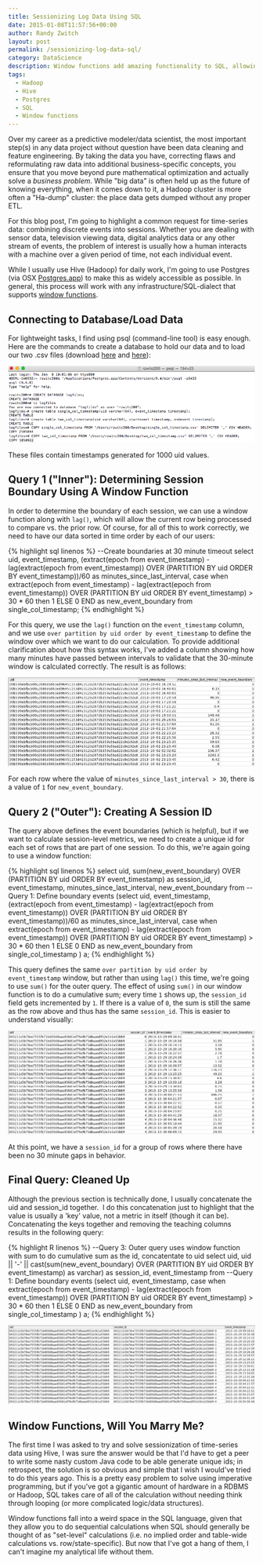 ```yaml
---
title: Sessionizing Log Data Using SQL
date: 2015-01-08T11:57:56+00:00
author: Randy Zwitch
layout: post
permalink: /sessionizing-log-data-sql/
category: DataScience
description: Window functions add amazing functionality to SQL, allowing for sequential processing of time-series data. Here's how to sessionize log data using Postgres.
tags:
  - Hadoop
  - Hive
  - Postgres
  - SQL
  - Window functions
---
```

Over my career as a predictive modeler/data scientist, the most important step(s) in any data project without question have been data cleaning and feature engineering. By taking the data you have, correcting flaws and reformulating raw data into additional business-specific concepts, you ensure that you move beyond pure mathematical optimization and actually solve a _business problem_. While "big data" is often held up as the future of knowing everything, when it comes down to it, a Hadoop cluster is more often a "Ha-dump" cluster: the place data gets dumped without any proper ETL.

For this blog post, I'm going to highlight a common request for time-series data: combining discrete events into sessions. Whether you are dealing with sensor data, television viewing data, digital analytics data or any other stream of events, the problem of interest is usually how a human interacts with a machine over a given period of time, not each individual event.

While I usually use Hive (Hadoop) for daily work, I'm going to use Postgres (via OSX <a title="Postgres.app OSX" href="http://postgresapp.com" target="_blank">Postgres.app</a>) to make this as widely accessible as possible. In general, this process will work with any infrastructure/SQL-dialect that supports [window functions](http://www.postgresql.org/docs/9.1/static/tutorial-window.html).

## Connecting to Database/Load Data

For lightweight tasks, I find using psql (command-line tool) is easy enough. Here are the commands to create a database to hold our data and to load our two .csv files (download [here](/wp-content/uploads/2015/01/single_col_timestamp.csv.gz) and [here](/wp-content/uploads/2015/01/two_col_timestamp.csv.gz)):

![psql-load-data](/wp-content/uploads/2015/01/psql-load-data.png)

These files contain timestamps generated for 1000 uid values.

## Query 1 ("Inner"): Determining Session Boundary Using A Window Function

In order to determine the boundary of each session, we can use a window function along with `lag()`, which will allow the current row being processed to compare vs. the prior row. Of course, for all of this to work correctly, we need to have our data sorted in time order by each of our users:

{% highlight sql linenos %}
--Create boundaries at 30 minute timeout
select
uid,
event_timestamp,
(extract(epoch from event_timestamp) - lag(extract(epoch from event_timestamp)) OVER (PARTITION BY uid ORDER BY event_timestamp))/60 as minutes_since_last_interval,
case when extract(epoch from event_timestamp) - lag(extract(epoch from event_timestamp)) OVER (PARTITION BY uid ORDER BY event_timestamp) > 30 * 60 then 1 ELSE 0 END as new_event_boundary
from single_col_timestamp;
{% endhighlight %}

For this query, we use the `lag()` function on the `event_timestamp` column, and we use `over partition by uid order by event_timestamp` to define the window over which we want to do our calculation. To provide additional clarification about how this syntax works, I've added a column showing how many minutes have passed between intervals to validate that the 30-minute window is calculated correctly. The result is as follows:

![sql-session-boundary-definition](/wp-content/uploads/2015/01/sql-session-boundary-definition.png)

For each row where the value of `minutes_since_last_interval > 30`, there is a value of `1` for `new_event_boundary`.

## Query 2 ("Outer"): Creating A Session ID

The query above defines the event boundaries (which is helpful), but if we want to calculate session-level metrics, we need to create a unique id for each set of rows that are part of one session. To do this, we're again going to use a window function:

{% highlight sql linenos %}
select
uid,
sum(new_event_boundary) OVER (PARTITION BY uid ORDER BY event_timestamp) as session_id,
event_timestamp,
minutes_since_last_interval,
new_event_boundary
from
			--Query 1: Define boundary events
			(select
			uid,
			event_timestamp,
			(extract(epoch from event_timestamp) - lag(extract(epoch from event_timestamp)) OVER (PARTITION BY uid ORDER BY event_timestamp))/60 as minutes_since_last_interval,
			case when extract(epoch from event_timestamp) - lag(extract(epoch from event_timestamp)) OVER (PARTITION BY uid ORDER BY event_timestamp) > 30 * 60 then 1 ELSE 0 END as new_event_boundary
			from single_col_timestamp
			) a;
{% endhighlight %}

This query defines the same `over partition by uid order by event_timestamp` window, but rather than using `lag()` this time, we're going to use `sum()` for the outer query. The effect of using `sum()` in our window function is to do a cumulative sum; every time `1` shows up, the `session_id` field gets incremented by `1`. If there is a value of `0`, the sum is still the same as the row above and thus has the same `session_id`. This is easier to understand visually:

![sessionized-data](/wp-content/uploads/2015/01/sessionized-data.png)

At this point, we have a `session_id` for a group of rows where there have been no 30 minute gaps in behavior.

## Final Query: Cleaned Up

Although the previous section is technically done, I usually concatenate the uid and session_id together.  I do this concatenation just to highlight that the value is usually a 'key' value, not a metric in itself (though it can be). Concatenating the keys together and removing the teaching columns results in the following query:

{% highlight R linenos %}
--Query 3:  Outer query uses window function with sum to do cumulative sum as the id, concatentate to uid
select
uid,
uid || '-' || cast(sum(new_event_boundary) OVER (PARTITION BY uid ORDER BY event_timestamp) as varchar) as session_id,
event_timestamp
from
			--Query 1: Define boundary events
			(select
			uid,
			event_timestamp,
			case when extract(epoch from event_timestamp) - lag(extract(epoch from event_timestamp)) OVER (PARTITION BY uid ORDER BY event_timestamp) > 30 * 60 then 1 ELSE 0 END as new_event_boundary
			from single_col_timestamp
			) a;
{% endhighlight %}

![final-sessionized-data](/wp-content/uploads/2015/01/final-sessionized-data.png)

## Window Functions, Will You Marry Me?

The first time I was asked to try and solve sessionization of time-series data using Hive, I was sure the answer would be that I'd have to get a peer to write some nasty custom Java code to be able generate unique ids; in retrospect, the solution is so obvious and simple that I wish I would've tried to do this years ago. This is a pretty easy problem to solve using imperative programming, but if you've got a gigantic amount of hardware in a RDBMS or Hadoop, SQL takes care of all of the calculation without needing think through looping (or more complicated logic/data structures).

Window functions fall into a weird space in the SQL language, given that they allow you to do sequential calculations when SQL should generally be thought of as "set-level" calculations (i.e. no implied order and table-wide calculations vs. row/state-specific). But now that I've got a hang of them, I can't imagine my analytical life without them.
